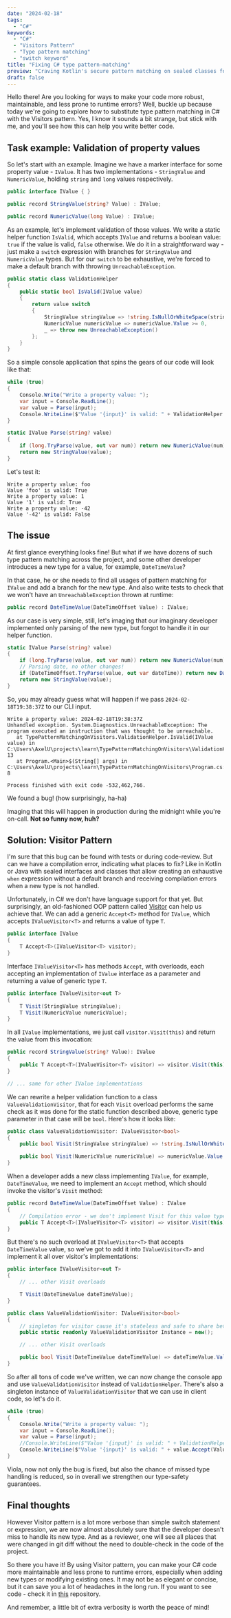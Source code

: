 ```yaml
---
date: "2024-02-18"
tags:
  - "C#"
keywords:
  - "C#"
  - "Visitors Pattern"
  - "Type pattern matching"
  - "switch keyword"
title: "Fixing C# type pattern-matching"
preview: "Craving Kotlin's secure pattern matching on sealed classes for your C# code? Discover how the Visitor Pattern can satisfy your longing!"
draft: false
---
```


Hello there! Are you looking for ways to make your code more robust, maintainable, and less prone to runtime errors? Well, buckle up because today we're going to explore how to substitute type pattern matching in C# with the Visitors pattern. Yes, I know it sounds a bit strange, but stick with me, and you'll see how this can help you write better code.

## Task example: Validation of property values

So let's start with an example. Imagine we have a marker interface for some property value - `IValue`. It has two implementations - `StringValue` and `NumericValue`, holding `string` and `long` values respectively.

```csharp
public interface IValue { }

public record StringValue(string? Value) : IValue;

public record NumericValue(long Value) : IValue;
```

As an example, let's implement validation of those values. We write a static helper function `IsValid`, which accepts `IValue` and returns a boolean value: `true` if the value is valid, `false` otherwise. We do it in a straightforward way - just make a `switch` expression with branches for `StringValue` and `NumericValue` types. But for our `switch` to be exhaustive, we're forced to make a default branch with throwing `UnreachableException`.

```csharp
public static class ValidationHelper
{
    public static bool IsValid(IValue value)
    {
        return value switch
        {
            StringValue stringValue => !string.IsNullOrWhiteSpace(stringValue.Value),
            NumericValue numericValue => numericValue.Value >= 0,
            _ => throw new UnreachableException()
        };
    }
}
```

So a simple console application that spins the gears of our code will look like that:

```csharp
while (true)
{
    Console.Write("Write a property value: ");
    var input = Console.ReadLine();
    var value = Parse(input);
    Console.WriteLine($"Value '{input}' is valid: " + ValidationHelper.IsValid(value));    
}

static IValue Parse(string? value)
{
    if (long.TryParse(value, out var num)) return new NumericValue(num);
    return new StringValue(value);
}
```

Let's test it:

```plaintext
Write a property value: foo
Value 'foo' is valid: True
Write a property value: 1 
Value '1' is valid: True
Write a property value: -42
Value '-42' is valid: False
```

## The issue

At first glance everything looks fine! But what if we have dozens of such type pattern matching across the project, and some other developer introduces a new type for a value, for example, `DateTimeValue`?

In that case, he or she needs to find all usages of pattern matching for `IValue` and add a branch for the new type. And also write tests to check that we won't have an `UnreachableException` thrown at runtime:

```csharp
public record DateTimeValue(DateTimeOffset Value) : IValue;
```

As our case is very simple, still, let's imaging that our imaginary developer implemented only parsing of the new type, but forgot to handle it in our helper function.

```csharp
static IValue Parse(string? value)
{
    if (long.TryParse(value, out var num)) return new NumericValue(num);
    // Parsing date, no other changes!
    if (DateTimeOffset.TryParse(value, out var dateTime)) return new DateTimeValue(dateTime);
    return new StringValue(value);
}
```

So, you may already guess what will happen if we pass `2024-02-18T19:38:37Z` to our CLI input.

```plaintext
Write a property value: 2024-02-18T19:38:37Z
Unhandled exception. System.Diagnostics.UnreachableException: The program executed an instruction that was thought to be unreachable.                                
   at TypePatternMatchingOnVisitors.ValidationHelper.IsValid(IValue value) in C:\Users\AxelU\projects\learn\TypePatternMatchingOnVisitors\ValidationHelper.cs:line 13
   at Program.<Main>$(String[] args) in C:\Users\AxelU\projects\learn\TypePatternMatchingOnVisitors\Program.cs:line 8                                                

Process finished with exit code -532,462,766.
```

We found a bug! (how surprisingly, ha-ha)

Imaging that this will happen in production during the midnight while you're on-call. **Not so funny now, huh?**

## Solution: Visitor Pattern

I'm sure that this bug can be found with tests or during code-review. But can we have a compilation error, indicating what places to fix? Like in Kotlin or Java with sealed interfaces and classes that allow creating an exhaustive `when` expression without a default branch and receiving compilation errors when a new type is not handled.

Unfortunately, in C# we don't have language support for that yet. But surprisingly, an old-fashioned OOP pattern called [Visitor](https://refactoring.guru/design-patterns/visitor) can help us achieve that. We can add a generic `Accept<T>` method for `IValue`, which accepts `IValueVisitor<T>` and returns a value of type `T`.

```csharp
public interface IValue
{
    T Accept<T>(IValueVisitor<T> visitor);
}
```

Interface `IValueVisitor<T>` has methods `Accept`, with overloads, each accepting an implementation of `IValue` interface as a parameter and returning a value of generic type `T`.

```csharp
public interface IValueVisitor<out T>
{
    T Visit(StringValue stringValue);
    T Visit(NumericValue numericValue);
}
```

In all `IValue` implementations, we just call `visitor.Visit(this)` and return the value from this invocation:

```csharp
public record StringValue(string? Value): IValue
{
    public T Accept<T>(IValueVisitor<T> visitor) => visitor.Visit(this);
}

// ... same for other IValue implementations
```

We can rewrite a helper validation function to a class `ValueValidationVisitor`, that for each `Visit` overload performs the same check as it was done for the static function described above, generic type parameter in that case will be `bool`. Here's how it looks like:

```csharp
public class ValueValidationVisitor: IValueVisitor<bool>
{
    public bool Visit(StringValue stringValue) => !string.IsNullOrWhiteSpace(stringValue.Value);

    public bool Visit(NumericValue numericValue) => numericValue.Value >= 0;
}
```

When a developer adds a new class implementing `IValue`, for example, `DateTimeValue`, we need to implement an `Accept` method, which should invoke the visitor's `Visit` method:

```csharp
public record DateTimeValue(DateTimeOffset Value) : IValue
{
    // Compilation error - we don't implement Visit for this value type yet!
    public T Accept<T>(IValueVisitor<T> visitor) => visitor.Visit(this);
}
```

But there's no such overload at `IValueVisitor<T>` that accepts `DateTimeValue` value, so we've got to add it into `IValueVisitor<T>` and implement it all over visitor's implementations:

```csharp
public interface IValueVisitor<out T>
{
    // ... other Visit overloads

    T Visit(DateTimeValue dateTimeValue);
}

public class ValueValidationVisitor: IValueVisitor<bool>
{
    // singleton for visitor cause it's stateless and safe to share between IValue instances
    public static readonly ValueValidationVisitor Instance = new();

    // ... other Visit overloads

    public bool Visit(DateTimeValue dateTimeValue) => dateTimeValue.Value <= DateTimeOffset.UtcNow;
}

```

So after all tons of code we've written, we can now change the console app and use `ValueValidationVisitor` instead of `ValidationHelper`. There's also a singleton instance of `ValueValidationVisitor` that we can use in client code, so let's do it.

```csharp
while (true)
{
    Console.Write("Write a property value: ");
    var input = Console.ReadLine();
    var value = Parse(input);
    //Console.WriteLine($"Value '{input}' is valid: " + ValidationHelper.IsValid(value));    
    Console.WriteLine($"Value '{input}' is valid: " + value.Accept(ValueValidationVisitor.Instance));    
}
```

Viola, now not only the bug is fixed, but also the chance of missed type handling is reduced, so in overall we strengthen our type-safety guarantees.

## Final thoughts

However Visitor pattern is a lot more verbose than simple switch statement or expression, we are now almost absolutely sure that the developer doesn't miss to handle its new type. And as a reviewer, one will see all places that were changed in git diff without the need to double-check in the code of the project.

So there you have it! By using Visitor pattern, you can make your C# code more maintainable and less prone to runtime errors, especially when adding new types or modifying existing ones. It may not be as elegant or concise, but it can save you a lot of headaches in the long run. If you want to see code - check it in [this](https://github.com/AxelUser/TypePatternMatchingOnVisitors) repository.

And remember, a little bit of extra verbosity is worth the peace of mind!
